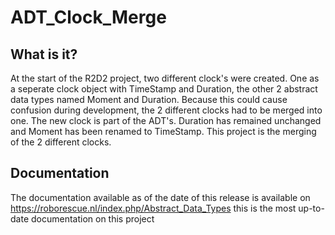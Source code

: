 # ADT_Clock_Merge

What is it?
-----------
At the start of the R2D2 project, two different clock's were created. One as a seperate clock object with TimeStamp and Duration, the other 2 abstract data types named Moment and Duration.
Because this could cause confusion during development, the 2 different clocks had to be merged into one.
The new clock is part of the ADT's. Duration has remained unchanged and Moment has been renamed to TimeStamp.
This project is the merging of the 2 different clocks.
  
 
Documentation
-------------
The documentation available as of the date of this release is available on
https://roborescue.nl/index.php/Abstract_Data_Types
this is the most up-to-date documentation on this project
